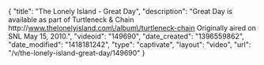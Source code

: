 {
    "title": "The Lonely Island - Great Day",
    "description": "Great Day is available as part of Turtleneck & Chain http:\/\/www.thelonelyisland.com\/album\/turtleneck-chain Originally aired on SNL May 15, 2010.",
    "videoid": "149690",
    "date_created": "1396559862",
    "date_modified": "1418181242",
    "type": "captivate",
    "layout": "video",
    "url": "\/v\/the-lonely-island-great-day\/149690"
}